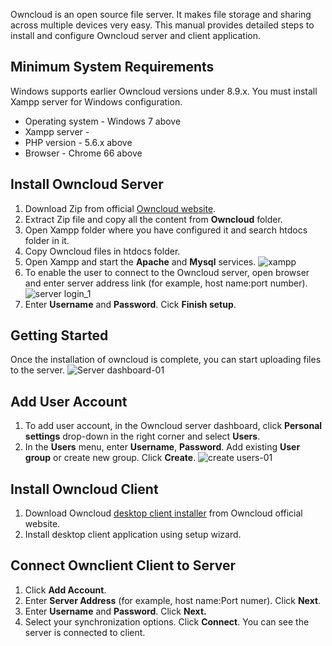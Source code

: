Owncloud is an open source file server. It makes file storage and sharing across multiple devices very easy.
This manual provides detailed steps to install and configure Owncloud server and client application.

## Minimum System Requirements
Windows supports earlier Owncloud versions under 8.9.x. You must install Xampp server for Windows configuration.
+ Operating system - Windows 7 above
+ Xampp server - 
+ PHP version - 5.6.x above
+ Browser - Chrome 66 above


## Install Owncloud Server
1. Download Zip from official [Owncloud website](https://owncloud.com/download-server/#instructions-server). 
2. Extract Zip file and copy all the content from **Owncloud** folder.
3. Open Xampp folder where you have configured it and search htdocs folder in it. 
4. Copy Owncloud files in htdocs folder. 
5. Open Xampp and start the **Apache** and **Mysql** services.
![xampp](https://user-images.githubusercontent.com/76067033/102471258-03923280-407b-11eb-8926-9441a486e1ef.png)
6. To enable the user to connect to the Owncloud server, open browser and enter server address link (for example, host name:port number). 
![server login_1](https://user-images.githubusercontent.com/76067033/102473519-8c11d280-407d-11eb-822a-8dcf2cd711f5.png)
7. Enter **Username** and **Password**. Cick **Finish setup**.

## Getting Started

Once the installation of owncloud is complete, you can start uploading files to the server.
![Server dashboard-01](https://user-images.githubusercontent.com/76067033/102485551-caaf8900-408d-11eb-810c-6dd59d6677f4.png)

## Add User Account
1. To add user account, in the Owncloud server dashboard, click **Personal settings** drop-down in the right corner and select **Users**.
2. In the **Users** menu, enter **Username**, **Password**. Add existing **User group** or create new group. Click **Create**.
![create users-01](https://user-images.githubusercontent.com/76067033/102487734-0b5cd180-4091-11eb-8b46-a28c3d9e5a47.png)

## Install Owncloud Client
1. Download Owncloud [desktop client installer](https://owncloud.com/features/desktop-app/) from Owncloud official website.
2. Install desktop client application using setup wizard.

## Connect Ownclient Client to Server
1. Click **Add Account**.
2. Enter **Server Address** (for example, host name:Port numer). Click **Next**.
3. Enter **Username** and **Password**. Click **Next.**
4. Select your synchronization options. Click **Connect**. You can see the server is connected to client.




















































